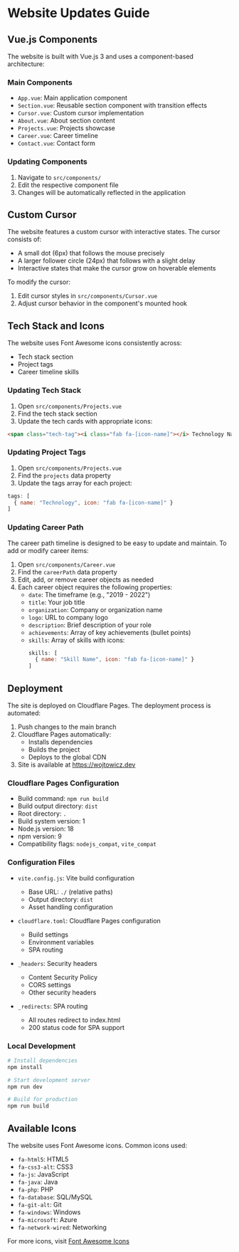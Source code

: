 # Website Updates Guide

## Vue.js Components

The website is built with Vue.js 3 and uses a component-based architecture:

### Main Components
- `App.vue`: Main application component
- `Section.vue`: Reusable section component with transition effects
- `Cursor.vue`: Custom cursor implementation
- `About.vue`: About section content
- `Projects.vue`: Projects showcase
- `Career.vue`: Career timeline
- `Contact.vue`: Contact form

### Updating Components
1. Navigate to `src/components/`
2. Edit the respective component file
3. Changes will be automatically reflected in the application

## Custom Cursor

The website features a custom cursor with interactive states. The cursor consists of:
- A small dot (6px) that follows the mouse precisely
- A larger follower circle (24px) that follows with a slight delay
- Interactive states that make the cursor grow on hoverable elements

To modify the cursor:
1. Edit cursor styles in `src/components/Cursor.vue`
2. Adjust cursor behavior in the component's mounted hook

## Tech Stack and Icons

The website uses Font Awesome icons consistently across:
- Tech stack section
- Project tags
- Career timeline skills

### Updating Tech Stack

1. Open `src/components/Projects.vue`
2. Find the tech stack section
3. Update the tech cards with appropriate icons:
```html
<span class="tech-tag"><i class="fab fa-[icon-name]"></i> Technology Name</span>
```

### Updating Project Tags

1. Open `src/components/Projects.vue`
2. Find the `projects` data property
3. Update the tags array for each project:
```javascript
tags: [
  { name: "Technology", icon: "fab fa-[icon-name]" }
]
```

### Updating Career Path

The career path timeline is designed to be easy to update and maintain. To add or modify career items:

1. Open `src/components/Career.vue`
2. Find the `careerPath` data property
3. Edit, add, or remove career objects as needed
4. Each career object requires the following properties:
   - `date`: The timeframe (e.g., "2019 - 2022")
   - `title`: Your job title
   - `organization`: Company or organization name
   - `logo`: URL to company logo
   - `description`: Brief description of your role
   - `achievements`: Array of key achievements (bullet points)
   - `skills`: Array of skills with icons:
     ```javascript
     skills: [
       { name: "Skill Name", icon: "fab fa-[icon-name]" }
     ]
     ```

## Deployment

The site is deployed on Cloudflare Pages. The deployment process is automated:

1. Push changes to the main branch
2. Cloudflare Pages automatically:
   - Installs dependencies
   - Builds the project
   - Deploys to the global CDN
3. Site is available at https://wojtowicz.dev

### Cloudflare Pages Configuration

- Build command: `npm run build`
- Build output directory: `dist`
- Root directory: `.`
- Build system version: 1
- Node.js version: 18
- npm version: 9
- Compatibility flags: `nodejs_compat`, `vite_compat`

### Configuration Files

- `vite.config.js`: Vite build configuration
  - Base URL: `./` (relative paths)
  - Output directory: `dist`
  - Asset handling configuration

- `cloudflare.toml`: Cloudflare Pages configuration
  - Build settings
  - Environment variables
  - SPA routing

- `_headers`: Security headers
  - Content Security Policy
  - CORS settings
  - Other security headers

- `_redirects`: SPA routing
  - All routes redirect to index.html
  - 200 status code for SPA support

### Local Development

```bash
# Install dependencies
npm install

# Start development server
npm run dev

# Build for production
npm run build
```

## Available Icons

The website uses Font Awesome icons. Common icons used:
- `fa-html5`: HTML5
- `fa-css3-alt`: CSS3
- `fa-js`: JavaScript
- `fa-java`: Java
- `fa-php`: PHP
- `fa-database`: SQL/MySQL
- `fa-git-alt`: Git
- `fa-windows`: Windows
- `fa-microsoft`: Azure
- `fa-network-wired`: Networking

For more icons, visit [Font Awesome Icons](https://fontawesome.com/icons)
